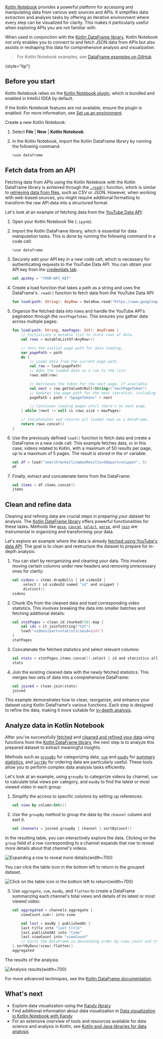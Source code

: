 [//]: # (title: Retrieve data from web sources and APIs)

[Kotlin Notebook](kotlin-notebook-overview.md) provides a powerful platform for accessing and manipulating data from various web sources and APIs.
It simplifies data extraction and analysis tasks by offering an iterative environment where every step can be visualized 
for clarity. This makes it particularly useful when exploring APIs you are not familiar with.

When used in conjunction with the [Kotlin DataFrame library](https://kotlin.github.io/dataframe/quickstart.html), Kotlin Notebook not only enables you to connect to and fetch 
JSON data from APIs but also assists in reshaping this data for comprehensive analysis and visualization.

> For Kotlin Notebook examples, see [DataFrame examples on GitHub](https://github.com/Kotlin/dataframe/blob/master/examples/notebooks/youtube/Youtube.ipynb).
> 
{style="tip"}

## Before you start

Kotlin Notebook relies on the [Kotlin Notebook plugin](https://plugins.jetbrains.com/plugin/16340-kotlin-notebook),
which is bundled and enabled in IntelliJ IDEA by default.

If the Kotlin Notebook features are not available, ensure the plugin is enabled. For more information,
see [Set up an environment](kotlin-notebook-set-up-env.md).

Create a new Kotlin Notebook:

1. Select **File** | **New** | **Kotlin Notebook**.
2. In the Kotlin Notebook, import the Kotlin DataFrame library by running the following command:

   ```kotlin
   %use dataframe
   ```

## Fetch data from an API

Fetching data from APIs using the Kotlin Notebook with the Kotlin DataFrame library is achieved through the [`.read()`](https://kotlin.github.io/dataframe/read.html) 
function, which is similar to [retrieving data from files](data-analysis-work-with-data-sources.md#retrieve-data-from-a-file), such as CSV or JSON.
However, when working with web-based sources, you might require additional formatting to transform the raw API data into 
a structured format.

Let's look at an example of fetching data from the [YouTube Data API](https://console.cloud.google.com/apis/library/youtube.googleapis.com):

1. Open your Kotlin Notebook file (`.ipynb`).

2. Import the Kotlin DataFrame library, which is essential for data manipulation tasks.
This is done by running the following command in a code cell:

   ```kotlin
   %use dataframe
   ```

3. Securely add your API key in a new code cell, which is necessary for authenticating requests to the YouTube Data API. 
You can obtain your API key from the [credentials tab](https://console.cloud.google.com/apis/credentials):

   ```kotlin
   val apiKey = "YOUR-API_KEY"
   ```

4. Create a load function that takes a path as a string and uses the DataFrame's `.read()` function to fetch data from the YouTube Data API:

   ```kotlin
   fun load(path: String): AnyRow = DataRow.read("https://www.googleapis.com/youtube/v3/$path&key=$apiKey")
   ```

5. Organize the fetched data into rows and handle the YouTube API's pagination through the `nextPageToken`. 
This ensures you gather data across multiple pages:

   ```kotlin
   fun load(path: String, maxPages: Int): AnyFrame {
       // Initializes a mutable list to store rows of data.
       val rows = mutableListOf<AnyRow>()

       // Sets the initial page path for data loading.
       var pagePath = path
       do {
           // Loads data from the current page path.
           val row = load(pagePath)
           // Adds the loaded data as a row to the list.
           rows.add(row)

           // Retrieves the token for the next page, if available.
           val next = row.getValueOrNull<String>("nextPageToken")
           // Updates the page path for the next iteration, including the new token.
           pagePath = path + "&pageToken=" + next

           // Continues loading pages until there's no next page.
       } while (next != null && rows.size < maxPages) 

       // Concatenates and returns all loaded rows as a DataFrame.
       return rows.concat() 
   }
   ```

6. Use the previously defined `load()` function to fetch data and create a DataFrame in a new code cell. 
This example fetches data, or in this case, videos related to Kotlin, with a maximum of 50 results per page, up to a maximum of 5 pages. 
The result is stored in the `df` variable:

   ```kotlin
   val df = load("search?q=kotlin&maxResults=50&part=snippet", 5)
   df
   ```

7. Finally, extract and concatenate items from the DataFrame:

   ```kotlin
   val items = df.items.concat()
   items
   ```

## Clean and refine data

Cleaning and refining data are crucial steps in preparing your dataset for analysis. The [Kotlin DataFrame library](https://kotlin.github.io/dataframe/quickstart.html) 
offers powerful functionalities for these tasks. Methods like [`move`](https://kotlin.github.io/dataframe/move.html), 
[`concat`](https://kotlin.github.io/dataframe/concatdf.html), [`select`](https://kotlin.github.io/dataframe/select.html), 
[`parse`](https://kotlin.github.io/dataframe/parse.html), and [`join`](https://kotlin.github.io/dataframe/join.html) 
are instrumental in organizing and transforming your data. 

Let's explore an example where the data is already [fetched using YouTube's data API](#fetch-data-from-an-api).
The goal is to clean and restructure the dataset to prepare for in-depth analysis:

1. You can start by reorganizing and cleaning your data. This involves moving certain columns under new headers and removing 
unnecessary ones for clarity:

   ```kotlin
   val videos = items.dropNulls { id.videoId }
       .select { id.videoId named "id" and snippet }
       .distinct()
   videos
   ```

2. Chunk IDs from the cleaned data and load corresponding video statistics. This involves breaking the data into smaller 
batches and fetching additional details:

   ```kotlin
   val statPages = clean.id.chunked(50).map {
       val ids = it.joinToString("%2C")
       load("videos?part=statistics&id=$ids")
   }
   statPages
   ```

3. Concatenate the fetched statistics and select relevant columns:

   ```kotlin
   val stats = statPages.items.concat().select { id and statistics.all() }.parse()
   stats
   ```

4. Join the existing cleaned data with the newly fetched statistics. This merges two sets of data into a comprehensive DataFrame:

   ```kotlin
   val joined = clean.join(stats)
   joined
   ```

This example demonstrates how to clean, reorganize, and enhance your dataset using Kotlin DataFrame's various functions. 
Each step is designed to refine the data, making it more suitable for [in-depth analysis](#analyze-data-in-kotlin-notebook).

## Analyze data in Kotlin Notebook

After you've successfully [fetched](#fetch-data-from-an-api) and [cleaned and refined your data](#clean-and-refine-data) 
using functions from the [Kotlin DataFrame library](https://kotlin.github.io/dataframe/quickstart.html), the next step 
is to analyze this prepared dataset to extract meaningful insights.

Methods such as [`groupBy`](https://kotlin.github.io/dataframe/groupby.html) for categorizing data, 
[`sum`](https://kotlin.github.io/dataframe/sum.html) and [`maxBy`](https://kotlin.github.io/dataframe/maxby.html) for 
[summary statistics](https://kotlin.github.io/dataframe/summarystatistics.html), and [`sortBy`](https://kotlin.github.io/dataframe/sortby.html) for ordering data are particularly useful. 
These tools allow you to perform complex data analysis tasks efficiently. 

Let's look at an example, using `groupBy` to categorize videos by channel, `sum` to calculate total views per category, 
and `maxBy` to find the latest or most viewed video in each group:

1. Simplify the access to specific columns by setting up references:

   ```kotlin
   val view by column<Int>()
   ```

2. Use the `groupBy` method to group the data by the `channel` column and sort it. 

   ```kotlin
   val channels = joined.groupBy { channel }.sortByCount()
   ```

In the resulting table, you can interactively explore the data. Clicking on the `group` field 
of a row corresponding to a channel expands that row to reveal more details about that channel's videos.

![Expanding a row to reveal more details](results-of-expanding-group-data-analysis.png){width=700}

You can click the table icon in the bottom left to return to the grouped dataset.

![Click on the table icon in the bottom left to return](return-to-grouped-dataset.png){width=700}

3. Use `aggregate`, `sum`, `maxBy`, and `flatten` to create a DataFrame summarizing each 
channel's total views and details of its latest or most viewed video:

   ```kotlin
   val aggregated = channels.aggregate {
       viewCount.sum() into view
   
       val last = maxBy { publishedAt }
       last.title into "last title"
       last.publishedAt into "time"
       last.viewCount into "viewCount"
       // Sorts the DataFrame in descending order by view count and transform it into a flat structure.
   }.sortByDesc(view).flatten()
   aggregated
   ```

The results of the analysis:

![Analysis results](kotlin-analysis.png){width=700}

For more advanced techniques, see the [Kotlin DataFrame documentation](https://kotlin.github.io/dataframe/quickstart.html).

## What's next

* Explore data visualization using the [Kandy library](https://kotlin.github.io/kandy/examples.html)
* Find additional information about data visualization in [Data visualization in Kotlin Notebook with Kandy](data-analysis-visualization.md)
* For an extensive overview of tools and resources available for data science and analysis in Kotlin, see [Kotlin and Java libraries for data analysis](data-analysis-libraries.md)
